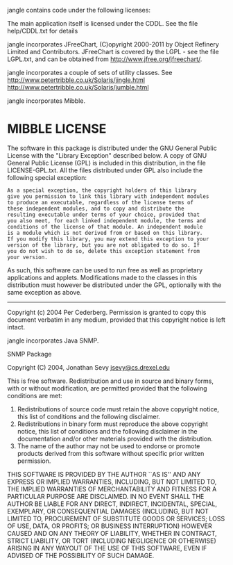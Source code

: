 jangle contains code under the following licenses:

The main application itself is licensed under the CDDL. See the file
help/CDDL.txt for details

jangle incorporates JFreeChart, (C)opyright 2000-2011 by Object
Refinery Limited and Contributors. JFreeChart is covered by the LGPL -
see the file LGPL.txt, and can be obtained from
http://www.jfree.org/jfreechart/.

jangle incorporates a couple of sets of utility classes. See
http://www.petertribble.co.uk/Solaris/jingle.html
http://www.petertribble.co.uk/Solaris/jumble.html

jangle incorporates Mibble.

MIBBLE LICENSE
==============

The software in this package is distributed under the GNU General
Public License with the "Library Exception" described below. A copy
of GNU General Public License (GPL) is included in this distribution,
in the file LICENSE-GPL.txt. All the files distributed under GPL also
include the following special exception:

    As a special exception, the copyright holders of this library
    give you permission to link this library with independent modules
    to produce an executable, regardless of the license terms of
    these independent modules, and to copy and distribute the
    resulting executable under terms of your choice, provided that
    you also meet, for each linked independent module, the terms and
    conditions of the license of that module. An independent module
    is a module which is not derived from or based on this library.
    If you modify this library, you may extend this exception to your
    version of the library, but you are not obligated to do so. If
    you do not wish to do so, delete this exception statement from
    your version.

As such, this software can be used to run free as well as proprietary
applications and applets. Modifications made to the classes in this
distribution must however be distributed under the GPL, optionally
with the same exception as above.

_____________________________________________________________________

Copyright (c) 2004 Per Cederberg. Permission is granted to copy this
document verbatim in any medium, provided that this copyright notice
is left intact.


jangle incorporates Java SNMP.


SNMP Package

Copyright (C) 2004, Jonathan Sevy <jsevy@cs.drexel.edu>

This is free software. Redistribution and use in source and binary forms, with
or without modification, are permitted provided that the following conditions
are met:

 1. Redistributions of source code must retain the above copyright notice, this
    list of conditions and the following disclaimer.
 2. Redistributions in binary form must reproduce the above copyright notice,
    this list of conditions and the following disclaimer in the documentation
    and/or other materials provided with the distribution.
 3. The name of the author may not be used to endorse or promote products
    derived from this software without specific prior written permission.

THIS SOFTWARE IS PROVIDED BY THE AUTHOR ``AS IS'' AND ANY EXPRESS OR IMPLIED
WARRANTIES, INCLUDING, BUT NOT LIMITED TO, THE IMPLIED WARRANTIES OF
MERCHANTABILITY AND FITNESS FOR A PARTICULAR PURPOSE ARE DISCLAIMED. IN NO
EVENT SHALL THE AUTHOR BE LIABLE FOR ANY DIRECT, INDIRECT, INCIDENTAL, SPECIAL,
EXEMPLARY, OR CONSEQUENTIAL DAMAGES (INCLUDING, BUT NOT LIMITED TO, PROCUREMENT
OF SUBSTITUTE GOODS OR SERVICES; LOSS OF USE, DATA, OR PROFITS; OR BUSINESS
INTERRUPTION) HOWEVER CAUSED AND ON ANY THEORY OF LIABILITY, WHETHER IN CONTRACT,
STRICT LIABILITY, OR TORT (INCLUDING NEGLIGENCE OR OTHERWISE) ARISING IN ANY WAYOUT OF THE USE OF THIS SOFTWARE, EVEN IF ADVISED OF THE POSSIBILITY OF SUCH DAMAGE.
